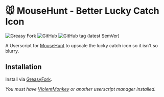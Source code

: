 # 🐭️ MouseHunt - Better Lucky Catch Icon

![Greasy Fork](https://img.shields.io/greasyfork/dt/449493)
![GitHub](https://img.shields.io/github/license/mouseplace/mh-better-lucky-catch-icon)
![GitHub tag (latest SemVer)](https://img.shields.io/github/v/tag/mouseplace/mh-better-lucky-catch-icon?label=version)

A Userscript for [MouseHunt](https://mousehuntgame.com) to upscale the lucky catch icon so it isn't so blurry.

## Installation

Install via [GreasyFork](https://greasyfork.org/en/scripts/449493-mousehunt-better-lucky-catch-icon).

*You must have [ViolentMonkey](https://violentmonkey.github.io/) or another userscript manager installed.*
